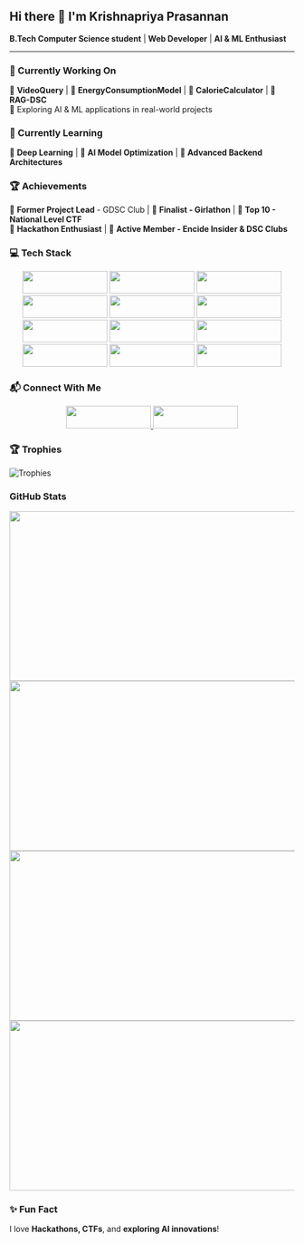 ## Hi there 👋 I'm Krishnapriya Prasannan  
**B.Tech Computer Science student** | **Web Developer** | **AI & ML Enthusiast**  

---

### 🚀 Currently Working On  
🔹 **VideoQuery** | 🔹 **EnergyConsumptionModel** | 🔹 **CalorieCalculator** | 🔹 **RAG-DSC**  
🔹 Exploring AI & ML applications in real-world projects  

### 📖 Currently Learning  
🔹 **Deep Learning** | 🔹 **AI Model Optimization** | 🔹 **Advanced Backend Architectures**  



### 🏆 Achievements  
🔹 **Former Project Lead** - GDSC Club | 🔹 **Finalist - Girlathon** | 🔹 **Top 10 - National Level CTF**  
🔹 **Hackathon Enthusiast** | 🔹 **Active Member - Encide Insider & DSC Clubs**  


### 💻 Tech Stack  
<div align="center">  
  <img src="https://img.shields.io/badge/Python-3776AB?style=for-the-badge&logo=python&logoColor=white" width="150" height="40" />  
  <img src="https://img.shields.io/badge/TensorFlow-FF6F00?style=for-the-badge&logo=tensorflow&logoColor=white" width="150" height="40" />  
  <img src="https://img.shields.io/badge/PyTorch-EE4C2C?style=for-the-badge&logo=pytorch&logoColor=white" width="150" height="40" />  
  <img src="https://img.shields.io/badge/Scikit--Learn-F7931E?style=for-the-badge&logo=scikit-learn&logoColor=white" width="150" height="40" />  
  <img src="https://img.shields.io/badge/Pandas-150458?style=for-the-badge&logo=pandas&logoColor=white" width="150" height="40" />  
  <img src="https://img.shields.io/badge/NumPy-013243?style=for-the-badge&logo=numpy&logoColor=white" width="150" height="40" />  
</div>

<div align="center">  
  <img src="https://img.shields.io/badge/React-20232A?style=for-the-badge&logo=react&logoColor=61DAFB" width="150" height="40" />  
  <img src="https://img.shields.io/badge/Node.js-43853D?style=for-the-badge&logo=node.js&logoColor=white" width="150" height="40" />  
  <img src="https://img.shields.io/badge/Tailwind_CSS-38B2AC?style=for-the-badge&logo=tailwind-css&logoColor=white" width="150" height="40" />  
  <img src="https://img.shields.io/badge/MySQL-4479A1?style=for-the-badge&logo=mysql&logoColor=white" width="150" height="40" />  
  <img src="https://img.shields.io/badge/MongoDB-4EA94B?style=for-the-badge&logo=mongodb&logoColor=white" width="150" height="40" />  
  <img src="https://img.shields.io/badge/Next.js-000000?style=for-the-badge&logo=next.js&logoColor=white" width="150" height="40" />  
</div>



### 📬 Connect With Me  
<div align="center">
  <a href="https://linkedin.com/in/krishnapriya-prasannan">
    <img src="https://img.shields.io/badge/LinkedIn-0A66C2?style=for-the-badge&logo=linkedin&logoColor=white" width="150" height="40" />
  </a>
  <a href="mailto:krishnapriyaprasannan1@gmail.com">
    <img src="https://img.shields.io/badge/Email-D14836?style=for-the-badge&logo=gmail&logoColor=white" width="150" height="40" />
  </a>
</div>


### 🏆 Trophies  
![Trophies](https://github-profile-trophy.vercel.app/?username=Krishnapriya-prasannan&theme=radical&no-frame=true&margin-w=15&column=7&title=Commits,Repositories,Multilingual,Experience,PullRequest,Merged,Contributors)


###  GitHub Stats  

<div align="center">

  <img src="https://github-readme-stats.vercel.app/api?username=Krishnapriya-prasannan&show_icons=true&theme=radical" width="600" height="300" />
  <img src="https://github-readme-streak-stats.herokuapp.com/?user=Krishnapriya-prasannan&theme=radical" width="600" height="300" />
</div>

<div align="center">
  <img src="https://github-readme-stats.vercel.app/api/top-langs/?username=Krishnapriya-prasannan&layout=compact&theme=radical" width="600" height="300" />
  <img src="https://github-readme-activity-graph.vercel.app/graph?username=Krishnapriya-prasannan&theme=radical" width="600" height="300" />
</div>


### ✨ Fun Fact  
I love **Hackathons, CTFs**, and **exploring AI innovations**!
